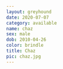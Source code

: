 ```yaml
---
layout: greyhound
date: 2020-07-07
category: available
name: chaz
sex: male
dob: 2010-04-26
color: brindle
title: Chaz
pic: chaz.jpg
---
```


